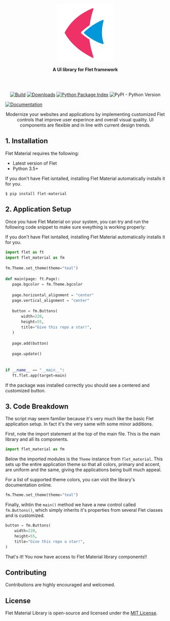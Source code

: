 <div align="center">
   <a href="[https://squidfunk.github.io/mkdocs-material/](https://flet.dev/)">
   <img src="https://github.com/flet-dev/flet/blob/main/media/logo/Icon-512.png" width="180" height="180" alt="Flet Material Library">
  </a>

**A UI library for Flet framework**

 
 </div>

<br>
<br>
<p align="center">
  <a href="https://github.com/LineIndent/material_design_flet/actions"><img
    src="https://github.com/LineIndent/material_design_flet/actions/workflows/build.yml/badge.svg?branch=main"
    alt="Build"
  /></a>
  <a href="https://pypistats.org/packages/flet-material"><img
    src="https://img.shields.io/pypi/dm/flet-material.svg"
    alt="Downloads"
  /></a>
  <a href="https://pypi.org/project/flet-material"><img
    src="https://img.shields.io/pypi/v/flet-material.svg"
    alt="Python Package Index"
  /></a>

<img alt="PyPI - Python Version" src="https://img.shields.io/pypi/pyversions/flet-material">



[![Documentation](https://img.shields.io/badge/docs-available-brightgreen.svg)](https://flet-material.vercel.app)


</p>


<p align="center">
Modernize your websites and applications by implementing customized Flet controls that improve user experince and overall visual quality. UI components are flexible and in line with current design trends. 

</p>



## 1. Installation

Flet Material requires the following:


-   Latest version of Flet
-   Python 3.5+

If you don't have Flet isntalled, installing Flet Material automatically installs it for you.
```
$ pip install flet-material
```



## 2. Application Setup

Once you have Flet Material on your system, you can try and run the following code snippet to make sure eveything is working properly:

If you don't have Flet isntalled, installing Flet Material automatically installs it for you.

```python
import flet as ft
import flet_material as fm

fm.Theme.set_theme(theme="teal")

def main(page: ft.Page):
   page.bgcolor = fm.Theme.bgcolor

   page.horizontal_alignment = "center"
   page.vertical_alignment = "center"

   button = fm.Buttons(
       width=220,
       height=55,
       title="Give this repo a star!",
   )

   page.add(button)

   page.update()


if __name__ == "__main__":
   ft.flet.app(target=main)
```

If the package was installed correctly you should see a centered and customized button. 

## 3. Code Breakdown

The script may seem familier because it's very much like the basic Flet application setup. In fact it's the very same with some minor additions.

First, note the import statement at the top of the main file. This is the main library and all its components.
```python
import flet_material as fm
```

Below the imported modules is the ```Theme``` instance from ```flet_material```. This sets up the entire application theme so that all colors, primary and accent, are uniform and the same, giving the applications being built much appeal.

For a list of supported theme colors, you can visit the library's documentation online.

```python
fm.Theme.set_theme(theme="teal")
```

Finally, wihtin the ```main()``` method we have a new control called ```fm.Buttons()```, which simply inherits it's properties from several Flet classes and is customized.

```python
button = fm.Buttons(
    width=220,
    height=55,
    title="Give this repo a star!",
)
```

That's it! You now have access to Flet Material library components!!

## Contributing

Contributions are highly encouraged and welcomed. 


## License

Flet Material Library is open-source and licensed under the [MIT License](LICENSE).






